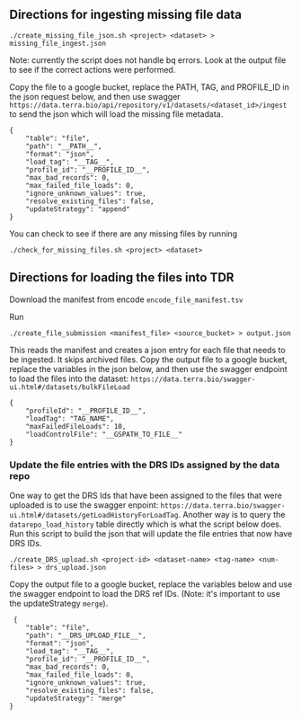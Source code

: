 
## Directions for ingesting missing file data

    ./create_missing_file_json.sh <project> <dataset> > missing_file_ingest.json

Note: currently the script does not handle bq errors. Look at the output file to see if the correct actions were performed.

Copy the file to a google bucket, replace the PATH, TAG, and PROFILE_ID in the json request below, and then use 
swagger `https://data.terra.bio/api/repository/v1/datasets/<dataset_id>/ingest` to send the json which will load the 
missing file metadata.
    
    {
	    "table": "file",
	    "path": "__PATH__",
	    "format": "json",
	    "load_tag": "__TAG__",
	    "profile_id": "__PROFILE_ID__",
	    "max_bad_records": 0,
	    "max_failed_file_loads": 0,
	    "ignore_unknown_values": true,
	    "resolve_existing_files": false,
	    "updateStrategy": "append"
    }

You can check to see if there are any missing files by running 

    ./check_for_missing_files.sh <project> <dataset> 


## Directions for loading the files into TDR

Download the manifest from encode `encode_file_manifest.tsv`

Run

	./create_file_submission <manifest_file> <source_bucket> > output.json
	
This reads the manifest and creates a json entry for each file that needs to be ingested. It skips archived files. Copy the output file to a google bucket, replace the variables in the json below, and then use the swagger endpoint to load the files into the dataset: `https://data.terra.bio/swagger-ui.html#/datasets/bulkFileLoad` 

	{
		"profileId": "__PROFILE_ID__",
		"loadTag": "TAG_NAME",
		"maxFailedFileLoads": 10,
		"loadControlFile": "__GSPATH_TO_FILE__"
	}
	
### Update the file entries with the DRS IDs assigned by the data repo

One way to get the DRS Ids that have been assigned to the files that were uploaded is to use the swagger enpoint: `https://data.terra.bio/swagger-ui.html#/datasets/getLoadHistoryForLoadTag`. Another way is to query the `datarepo_load_history` table directly which is what the script below does. Run this script to build the json that will update the file entries that now have DRS IDs. 

	./create_DRS_upload.sh <project-id> <dataset-name> <tag-name> <num-files> > drs_upload.json
	
Copy the output file to a google bucket, replace the variables below and use the swagger endpoint to load the DRS ref IDs. (Note: it's important to use the updateStrategy `merge`).
	
	 {
	    "table": "file",
	    "path": "__DRS_UPLOAD_FILE__",
	    "format": "json",
	    "load_tag": "__TAG__",
	    "profile_id": "__PROFILE_ID__",
	    "max_bad_records": 0,
	    "max_failed_file_loads": 0,
	    "ignore_unknown_values": true,
	    "resolve_existing_files": false,
	    "updateStrategy": "merge"
    }